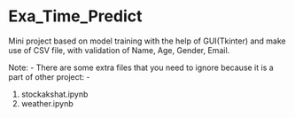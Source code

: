# Exa_Time_Predict
Mini project based on model training with the help of GUI(Tkinter) and make use of CSV file, with validation of Name, Age, Gender, Email.

Note: - There are some extra files that you need to ignore because it is a part of other project: - 
1. stockakshat.ipynb
2. weather.ipynb
